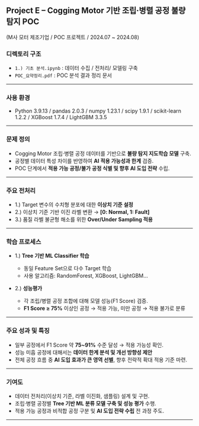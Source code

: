 ## Project E – Cogging Motor 기반 조립·병렬 공정 불량 탐지 POC
(M사 모터 제조기업 / POC 프로젝트 / 2024.07 ~ 2024.08)

### 디렉토리 구조
- `1.) 기초 분석.ipynb` : 데이터 수집 / 전처리/ 모델링 구축
- `POC_요약정리.pdf` : POC 분석 결과 정리 문서
---

### 사용 환경
- Python 3.9.13 / pandas 2.0.3 / numpy 1.23.1 / scipy 1.9.1 / scikit-learn 1.2.2 / XGBoost 1.7.4 / LightGBM 3.3.5
---

### 문제 정의

- Cogging Motor 조립·병렬 공정 데이터를 기반으로 **불량 탐지 지도학습 모델** 구축.
- 공정별 데이터 특성 차이를 반영하여 **AI 적용 가능성과 한계** 검증.
- POC 단계에서 **적용 가능 공정/불가 공정 식별 및 향후 AI 도입 전략** 수립.

---

### 주요 전처리 
 - 1.) Target 변수의 수치형 분포에 대한 **이상치 기준 설정**
 - 2.) 이상치 기준 기반 이진 라벨 변환 → **[0: Normal, 1: Fault]**
 - 3.) 품질 라벨 불균형 해소를 위한 **Over/Under Sampling 적용**


---
### 학습 프로세스

  - 1.) **Tree 기반 ML Classifier 학습**
    - 동일 Feature Set으로 다수 Target 학습
    - 사용 알고리즘: RandomForest, XGBoost, LightGBM...


  - 2.) **성능평가**
    - 각 조립/병렬 공정 조합에 대해 모델 성능(F1 Score) 검증.
    - **F1 Score ≥ 75%** 이상인 공정 → 적용 가능, 미만 공정 → 적용 불가로 분류

---
### 주요 성과 및 특징

  - 일부 공정에서 F1 Score 약 **75~91%** 수준 달성 → 적용 가능성 확인.
  - 성능 미흡 공정에 대해서는 **데이터 한계 분석 및 개선 방향성 제안**
  - 전체 공정 흐름 중 **AI 도입 효과가 큰 영역 선별**, 향후 전략적 확대 적용 기준 마련.

---

### 기여도

  - 데이터 전처리(이상치 기준, 라벨 이진화, 샘플링) 설계 및 구현.
  - 조립·병렬 공정별 **Tree 기반 ML 분류 모델 구축 및 성능 평가** 수행.
  - 적용 가능 공정과 비적합 공정 구분 및 **AI 도입 전략 수립** 전 과정 주도.

---



